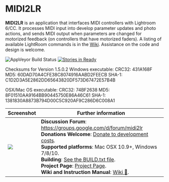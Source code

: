
# MIDI2LR

**MIDI2LR** is an application that interfaces MIDI controllers with Lightroom 6/CC. It processes MIDI input into develop parameter updates and photo actions, and sends MIDI output when parameters are changed for motorized feedback (on controllers that have motorized faders). A listing of available LightRoom commands is in the [Wiki](https://github.com/rsjaffe/MIDI2LR/wiki). Assistance on the code and design is welcome.

<img alt = "AppVeyor Build Status" src="https://ci.appveyor.com/api/projects/status/7l1x58lx70mqg090?svg=true"/> [![Stories in Ready](https://badge.waffle.io/rsjaffe/MIDI2LR.png?label=ready&title=Ready)](https://waffle.io/rsjaffe/MIDI2LR)<!--[![codecov](https://codecov.io/gh/rsjaffe/MIDI2LR/branch/master/graph/badge.svg)](https://codecov.io/gh/rsjaffe/MIDI2LR) <a href="https://scan.coverity.com/projects/rsjaffe-midi2lr">
  <img alt="Coverity Scan Build Status"
       src="https://img.shields.io/coverity/scan/9739.svg"/>
</a> -->

Checksums for Version 1.5.0.2
Windows executable:
CRC32: 431A168F
MD5: 60DAD70A4CFE38C8074916AABD2FEECB
SHA-1: C1D2D3A5E2862DD65643820DF573D67472E57B4B

OSX/Mac OS executable:
CRC32: 74BF2638
MD5: 8F01510AA9164BB90445750E86A46C61
SHA-1: 1381830A8873B794D00C5C920AF9C286D6C008A1


| Screenshot | Further information |
| -----------| -------------------- |
| <img src="http://rsjaffe.github.io/MIDI2LR/images/appv082.png" /> | **Discussion Forum**: https://groups.google.com/d/forum/midi2lr <br /> **Donations Welcome**: [Donate to development costs](https://www.paypal.com/cgi-bin/webscr?cmd=_s-xclick&hosted_button_id=YWHT4JMA42RXN). <br />**Supported platforms**: Mac OSX 10.9+, Windows 7/8/10. <br />**Building**: [See the BUILD.txt file](https://github.com/rsjaffe/MIDI2LR/blob/master/BUILD.txt). <br />**Project Page**: [Project Page](http://rsjaffe.github.io/MIDI2LR). <br />**Wiki and Instruction Manual**: [Wiki :book:](https://github.com/rsjaffe/MIDI2LR/wiki). |





